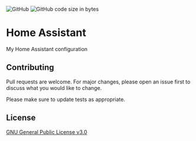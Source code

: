 ![GitHub](https://img.shields.io/github/license/viktak/home-assistant) ![GitHub code size in bytes](https://img.shields.io/github/languages/code-size/viktak/home-assistant)

# Home Assistant
My Home Assistant configuration

## Contributing
Pull requests are welcome. For major changes, please open an issue first to discuss what you would like to change.

Please make sure to update tests as appropriate.

## License
[GNU General Public License v3.0](https://choosealicense.com/licenses/gpl-3.0/)
